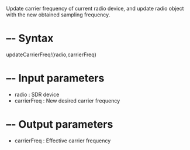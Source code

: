 Update carrier frequency of current radio device, and update radio object with the new obtained sampling frequency.

# –- Syntax

updateCarrierFreq!(radio,carrierFreq)

# –- Input parameters

  * radio	  : SDR device
  * carrierFreq	: New desired carrier frequency

# –- Output parameters

  * carrierFreq : Effective carrier frequency
